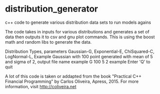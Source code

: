 # distribution_generator
c++ code to generate various distribution data sets to run models agains

The code takes in inputs for various distributions and generates a set of data
then outputs it to csv and gnu plot commands. This is using the boost math and
random libs to generate the data.

Distribution Types, parameters
Gaussian-G, <mean> <sigma>
Exponential-E, <rate>
ChiSquared-C, <degrees of freedom>
LogNormal-L, <mean> <sigma>
Example Gaussian with 100 point generated with mean of 5 and sigma of 2, output file name example
G 100 5 2 example
Enter 'Q' to quit

A lot of this code is taken or addapted from the book "Practical C++ Financial Programming" 
by Carlos Oliveira, Apress, 2015. For more information, visit http://coliveira.net
